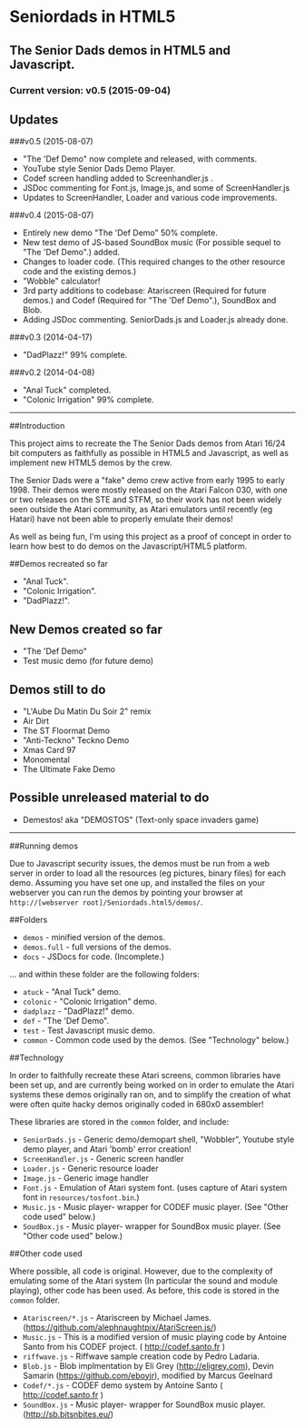 # Seniordads in HTML5

## The Senior Dads demos in HTML5 and Javascript.

### Current version: v0.5 (2015-09-04)

## Updates

###v0.5 (2015-08-07)
* "The 'Def Demo" now complete and released, with comments.
* YouTube style Senior Dads Demo Player.
* Codef screen handling added to Screenhandler.js .
* JSDoc commenting for Font.js, Image.js, and some of ScreenHandler.js
* Updates to ScreenHandler, Loader and various code improvements.

###v0.4 (2015-08-07)
* Entirely new demo "The 'Def Demo" 50% complete.
* New test demo of JS-based SoundBox music (For possible sequel to "The 'Def Demo".) added.
* Changes to loader code. (This required changes to the other resource code and the existing demos.)
* "Wobble" calculator!
* 3rd party additions to codebase: Atariscreen (Required for future demos.) and Codef (Required for "The 'Def Demo".), SoundBox and Blob.
* Adding JSDoc commenting. SeniorDads.js and Loader.js already done.

###v0.3 (2014-04-17)
* "DadPlazz!" 99% complete.

###v0.2 (2014-04-08)

* "Anal Tuck" completed.
* "Colonic Irrigation" 99% complete.


---

##Introduction

This project aims to recreate the The Senior Dads demos from Atari 16/24 bit computers as faithfully 
as possible in HTML5 and Javascript, as well as implement new HTML5 demos by the crew.

The Senior Dads were a "fake" demo crew active from early 1995 to early 1998. Their demos were mostly
released on the Atari Falcon 030, with one or two releases on the STE and STFM, so their work has not been 
widely seen outside the Atari community, as Atari emulators until recently (eg Hatari) have not been able 
to properly emulate their demos!

As well as being fun, I'm using this project as a proof of concept in order to learn how best to do demos 
on the Javascript/HTML5 platform.

##Demos recreated so far

* "Anal Tuck".
* "Colonic Irrigation".
* "DadPlazz!".

## New Demos created so far
* "The 'Def Demo"
* Test music demo (for future demo)

## Demos still to do

* "L'Aube Du Matin Du Soir 2" remix
* Air Dirt
* The ST Floormat Demo
* "Anti-Teckno" Teckno Demo
* Xmas Card 97
* Monomental
* The Ultimate Fake Demo

## Possible unreleased material to do
* Demestos! aka "DEMOSTOS" (Text-only space invaders game) 

---

##Running demos

Due to Javascript security issues, the demos must be run from a web server in order to load all the resources
(eg pictures, binary files) for each demo. Assuming you have set one up, and installed the files on your webserver
you can run the demos by pointing your browser at `http://[webserver root]/Seniordads.html5/demos/`.

##Folders
* `demos` - minified version of the demos.
* `demos.full` - full versions of the demos.
* `docs` - JSDocs for code. (Incomplete.)

... and within these folder are the following folders:
* `atuck` - "Anal Tuck" demo.
* `colonic` - "Colonic Irrigation" demo.
* `dadplazz` - "DadPlazz!" demo.
* `def` - "The 'Def Demo".
* `test` - Test Javascript music demo.
* `common` - Common code used by the demos. (See "Technology" below.)

##Technology

In order to faithfully recreate these Atari screens, common libraries have been set up, and are currently being worked on
in order to emulate the Atari systems these demos originally ran on, and to simplify the creation of what were often quite
hacky demos originally coded in 680x0 assembler! 

These libraries are stored in the `common` folder, and include:
* `SeniorDads.js` - Generic demo/demopart shell, "Wobbler", Youtube style demo player, and Atari 'bomb' error creation! 
* `ScreenHandler.js` - Generic screen handler 
* `Loader.js` - Generic resource loader
* `Image.js` - Generic image handler
* `Font.js` - Emulation of Atari system font. (uses capture of Atari system font in `resources/tosfont.bin`.)
* `Music.js` - Music player- wrapper for CODEF music player. (See "Other code used" below.)
* `SoudBox.js` - Music player- wrapper for SoundBox music player. (See "Other code used" below.)

##Other code used

Where possible, all code is original. However, due to the complexity of emulating some of the Atari system (In
particular the sound and module playing), other code has been used. As before, this code is stored in the `common` folder.

* `Atariscreen/*.js` - Atariscreen by Michael James. (https://github.com/alephnaughtpix/AtariScreen.js/)
* `Music.js` - This is a modified version of music playing code by Antoine Santo from his CODEF project. ( http://codef.santo.fr )
* `riffwave.js` - Riffwave sample creation code by Pedro Ladaria.
* `Blob.js` - Blob implmentation by Eli Grey (http://eligrey.com), Devin Samarin (https://github.com/eboyjr), modified by Marcus Geelnard
* `Codef/*.js` - CODEF demo system by Antoine Santo ( http://codef.santo.fr )
* `SoundBox.js` - Music player- wrapper for SoundBox music player. (http://sb.bitsnbites.eu/)

